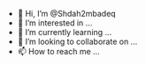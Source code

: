 - 👋 Hi, I’m @Shdah2mbadeq
- 👀 I’m interested in ...
- 🌱 I’m currently learning ...
- 💞️ I’m looking to collaborate on ...
- 📫 How to reach me ...

<!---
Shdah2mbadeq/Shdah2mbadeq is a ✨ special ✨ repository because its `README.md` (this file) appears on your GitHub profile.
You can click the Preview link to take a look at your changes.
--->
